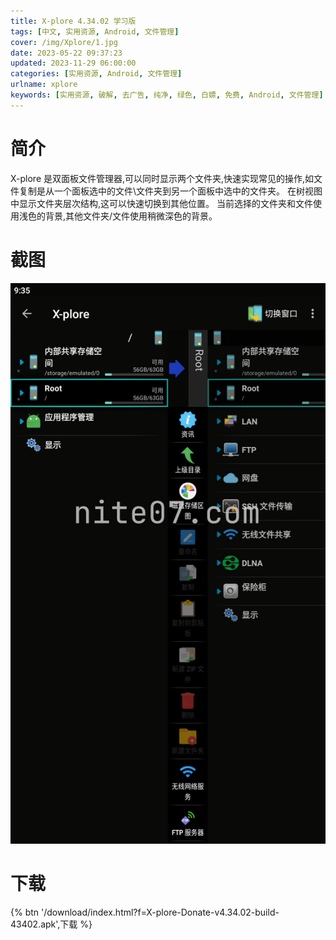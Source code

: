 ```yaml
---
title: X-plore 4.34.02 学习版
tags: [中文, 实用资源, Android, 文件管理]
cover: /img/Xplore/1.jpg
date: 2023-05-22 09:37:23
updated: 2023-11-29 06:00:00
categories: [实用资源, Android, 文件管理]
urlname: xplore
keywords: [实用资源, 破解, 去广告, 纯净, 绿色, 白嫖, 免费, Android, 文件管理]
---
```


# 简介

X-plore 是双面板文件管理器,可以同时显示两个文件夹,快速实现常见的操作,如文件复制是从一个面板选中的文件\文件夹到另一个面板中选中的文件夹。 在树视图中显示文件夹层次结构,这可以快速切换到其他位置。 当前选择的文件夹和文件使用浅色的背景,其他文件夹/文件使用稍微深色的背景。

# 截图

![](/img/Xplore/2.jpg)

# 下载

{% btn '/download/index.html?f=X-plore-Donate-v4.34.02-build-43402.apk',下载 %}
